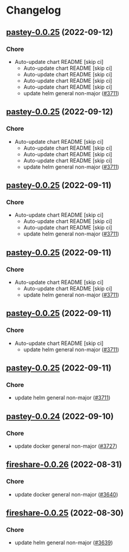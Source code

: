 # Changelog



## [pastey-0.0.25](https://github.com/truecharts/charts/compare/pastey-0.0.24...pastey-0.0.25) (2022-09-12)

### Chore

- Auto-update chart README [skip ci]
  - Auto-update chart README [skip ci]
  - Auto-update chart README [skip ci]
  - Auto-update chart README [skip ci]
  - Auto-update chart README [skip ci]
  - update helm general non-major ([#3711](https://github.com/truecharts/charts/issues/3711))




## [pastey-0.0.25](https://github.com/truecharts/charts/compare/pastey-0.0.24...pastey-0.0.25) (2022-09-12)

### Chore

- Auto-update chart README [skip ci]
  - Auto-update chart README [skip ci]
  - Auto-update chart README [skip ci]
  - Auto-update chart README [skip ci]
  - update helm general non-major ([#3711](https://github.com/truecharts/charts/issues/3711))




## [pastey-0.0.25](https://github.com/truecharts/charts/compare/pastey-0.0.24...pastey-0.0.25) (2022-09-11)

### Chore

- Auto-update chart README [skip ci]
  - Auto-update chart README [skip ci]
  - Auto-update chart README [skip ci]
  - update helm general non-major ([#3711](https://github.com/truecharts/charts/issues/3711))




## [pastey-0.0.25](https://github.com/truecharts/charts/compare/pastey-0.0.24...pastey-0.0.25) (2022-09-11)

### Chore

- Auto-update chart README [skip ci]
  - Auto-update chart README [skip ci]
  - update helm general non-major ([#3711](https://github.com/truecharts/charts/issues/3711))




## [pastey-0.0.25](https://github.com/truecharts/charts/compare/pastey-0.0.24...pastey-0.0.25) (2022-09-11)

### Chore

- Auto-update chart README [skip ci]
  - update helm general non-major ([#3711](https://github.com/truecharts/charts/issues/3711))




## [pastey-0.0.25](https://github.com/truecharts/charts/compare/pastey-0.0.24...pastey-0.0.25) (2022-09-11)

### Chore

- update helm general non-major ([#3711](https://github.com/truecharts/charts/issues/3711))




## [pastey-0.0.24](https://github.com/truecharts/charts/compare/pastey-0.0.23...pastey-0.0.24) (2022-09-10)

### Chore

- update docker general non-major ([#3727](https://github.com/truecharts/charts/issues/3727))




## [fireshare-0.0.26](https://github.com/truecharts/charts/compare/fireshare-0.0.25...fireshare-0.0.26) (2022-08-31)

### Chore

- update docker general non-major ([#3640](https://github.com/truecharts/charts/issues/3640))




## [fireshare-0.0.25](https://github.com/truecharts/charts/compare/fireshare-0.0.24...fireshare-0.0.25) (2022-08-30)

### Chore

- update helm general non-major ([#3639](https://github.com/truecharts/charts/issues/3639))



